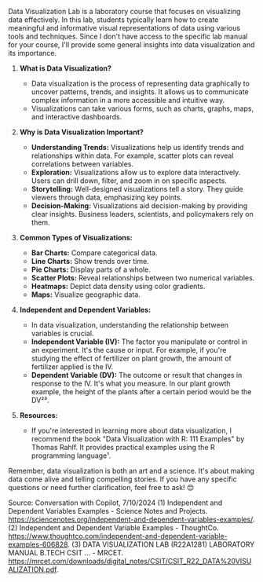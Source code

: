 
Data Visualization Lab is a laboratory course that focuses on visualizing data effectively. In this lab, students typically learn how to create meaningful and informative visual representations of data using various tools and techniques. Since I don't have access to the specific lab manual for your course, I'll provide some general insights into data visualization and its importance.

1. **What is Data Visualization?**
   - Data visualization is the process of representing data graphically to uncover patterns, trends, and insights. It allows us to communicate complex information in a more accessible and intuitive way.
   - Visualizations can take various forms, such as charts, graphs, maps, and interactive dashboards.

2. **Why is Data Visualization Important?**
   - **Understanding Trends:** Visualizations help us identify trends and relationships within data. For example, scatter plots can reveal correlations between variables.
   - **Exploration:** Visualizations allow us to explore data interactively. Users can drill down, filter, and zoom in on specific aspects.
   - **Storytelling:** Well-designed visualizations tell a story. They guide viewers through data, emphasizing key points.
   - **Decision-Making:** Visualizations aid decision-making by providing clear insights. Business leaders, scientists, and policymakers rely on them.

3. **Common Types of Visualizations:**
   - **Bar Charts:** Compare categorical data.
   - **Line Charts:** Show trends over time.
   - **Pie Charts:** Display parts of a whole.
   - **Scatter Plots:** Reveal relationships between two numerical variables.
   - **Heatmaps:** Depict data density using color gradients.
   - **Maps:** Visualize geographic data.

4. **Independent and Dependent Variables:**
   - In data visualization, understanding the relationship between variables is crucial.
   - **Independent Variable (IV):** The factor you manipulate or control in an experiment. It's the cause or input. For example, if you're studying the effect of fertilizer on plant growth, the amount of fertilizer applied is the IV.
   - **Dependent Variable (DV):** The outcome or result that changes in response to the IV. It's what you measure. In our plant growth example, the height of the plants after a certain period would be the DV²³.

5. **Resources:**
   - If you're interested in learning more about data visualization, I recommend the book "Data Visualization with R: 111 Examples" by Thomas Rahlf. It provides practical examples using the R programming language¹.

Remember, data visualization is both an art and a science. It's about making data come alive and telling compelling stories. If you have any specific questions or need further clarification, feel free to ask! 😊

Source: Conversation with Copilot, 7/10/2024
(1) Independent and Dependent Variables Examples - Science Notes and Projects. https://sciencenotes.org/independent-and-dependent-variables-examples/.
(2) Independent and Dependent Variable Examples - ThoughtCo. https://www.thoughtco.com/independent-and-dependent-variable-examples-606828.
(3) DATA VISUALIZATION LAB (R22A1281) LABORATORY MANUAL B.TECH CSIT ... - MRCET. https://mrcet.com/downloads/digital_notes/CSIT/CSIT_R22_DATA%20VISUALIZATION.pdf.
